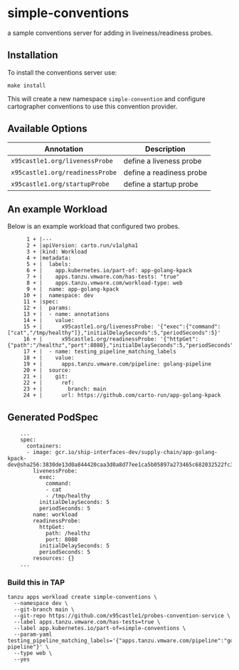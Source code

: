# simple-conventions

a sample conventions server for adding in liveiness/readiness probes.

## Installation

To install the conventions server use: 

```
make install
```

This will create a new namespace `simple-convention` and configure cartographer conventions to use this convention provider.

## Available Options

| Annotation | Description |
| --- | --- |
| `x95castle1.org/livenessProbe` | define a liveness probe |
| `x95castle1.org/readinessProbe` | define a readiness probe |
| `x95castle1.org/startupProbe` | define a startup probe |

## An example Workload

Below is an example workload that configured two probes.

```
      1 + |---
      2 + |apiVersion: carto.run/v1alpha1
      3 + |kind: Workload
      4 + |metadata:
      5 + |  labels:
      6 + |    app.kubernetes.io/part-of: app-golang-kpack
      7 + |    apps.tanzu.vmware.com/has-tests: "true"
      8 + |    apps.tanzu.vmware.com/workload-type: web
      9 + |  name: app-golang-kpack
     10 + |  namespace: dev
     11 + |spec:
     12 + |  params:
     13 + |  - name: annotations
     14 + |    value:
     15 + |      x95castle1.org/livenessProbe: '{"exec":{"command":["cat","/tmp/healthy"]},"initialDelaySeconds":5,"periodSeconds":5}'
     16 + |      x95castle1.org/readinessProbe: '{"httpGet":{"path":"/healthz","port":8080},"initialDelaySeconds":5,"periodSeconds":5}'
     17 + |  - name: testing_pipeline_matching_labels
     18 + |    value:
     19 + |      apps.tanzu.vmware.com/pipeline: golang-pipeline
     20 + |  source:
     21 + |    git:
     22 + |      ref:
     23 + |        branch: main
     24 + |      url: https://github.com/carto-run/app-golang-kpack
```

## Generated PodSpec

```
    ...
    spec:
      containers:
      - image: gcr.io/ship-interfaces-dev/supply-chain/app-golang-kpack-dev@sha256:3830de13d0a844420caa3d0a8d77ee1ca5b05897a273465c682032522fc331b5
        livenessProbe:
          exec:
            command:
            - cat
            - /tmp/healthy
          initialDelaySeconds: 5
          periodSeconds: 5
        name: workload
        readinessProbe:
          httpGet:
            path: /healthz
            port: 8080
          initialDelaySeconds: 5
          periodSeconds: 5
        resources: {}
    ...
```

### Build this in TAP

```
tanzu apps workload create simple-conventions \
  --namespace dev \
  --git-branch main \
  --git-repo https://github.com/x95castle1/probes-convention-service \
  --label apps.tanzu.vmware.com/has-tests=true \
  --label app.kubernetes.io/part-of=simple-conventions \
  --param-yaml testing_pipeline_matching_labels='{"apps.tanzu.vmware.com/pipeline":"golang-pipeline"}' \
  --type web \
  --yes
```
